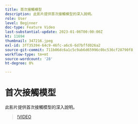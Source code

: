 ```yaml
---
title: 首次接觸模型
description: 此影片提供首次接觸模型的深入說明。
role: User
level: Beginner
doc-type: Feature Video
last-substantial-update: 2023-01-06T00:00:00Z
kt: 11694
thumbnail: 347216.jpeg
exl-id: 3ff35394-64c9-46fc-a6c6-6d7bffd026a2
source-git-commit: 711b06dc6a1c5c9ab6d65996c0bc536cf28790f8
workflow-type: tm+mt
source-wordcount: '28'
ht-degree: 0%

---
```


# 首次接觸模型

此影片提供首次接觸模型的深入說明。

>[!VIDEO](https://video.tv.adobe.com/v/347216/?quality=12&learn=on)
